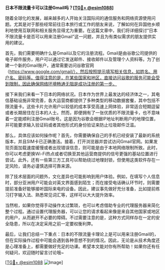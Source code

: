 **日本不限流量卡可以注册Gmail吗？[[TG💪+ @esim1088](https://t.me/s/esim1088)]**

随着全球化的发展，越来越多的人开始关注国际间的通信服务和网络资源使用问题。尤其是对于那些经常前往日本旅行或工作的朋友来说，了解如何在异国他乡顺利地使用互联网和相关服务显得尤为重要。在这篇文章中，我们将详细探讨“日本不限流量卡是否可以用来注册Gmail”这一问题，并且为有类似需求的朋友提供实用的建议。

首先，我们需要明确什么是Gmail以及它的注册流程。Gmail是由谷歌公司提供的电子邮件服务，用户可以通过它发送邮件、接收邮件以及管理个人资料等。为了创建一个新的Gmail账户，通常需要访问谷歌官网（https://www.google.com/gmail/），然后按照提示填写相关信息，如姓名、用户名、密码等。值得注意的是，在某些国家和地区，直接访问谷歌的服务可能会受到限制，因此确保网络环境畅通无阻是成功注册的第一步。

接下来我们来看一下日本的网络状况。日本作为世界上最发达的经济体之一，其电信基础设施非常完善，各大运营商都提供了多种类型的移动数据套餐，其中包括不限流量卡。这些卡片允许用户以较低的成本享受高速上网体验，非常适合短期逗留或者长期居住在日本的人士。然而，即便拥有了一张优质的不限流量卡，也不意味着一定能顺利注册Gmail账号。这是因为谷歌会根据IP地址判断用户的地理位置，并可能要求输入验证码或者其他形式的身份验证来防止垃圾邮件泛滥。

那么，具体应该如何操作呢？首先，你需要确保自己的手机已经安装了最新的系统版本，并且SIM卡已正确激活。接着，打开浏览器并尝试访问Gmail官网。如果发现页面加载速度缓慢或者出现错误信息，则可能是由于本地网络限制所致。此时，你可以考虑更换Wi-Fi热点或者切换至其他运营商提供的信号更强的基站位置进行尝试。此外，还有一些第三方工具可以帮助绕过地理封锁，但使用这类软件存在一定风险，请务必谨慎选择可靠来源。

除了技术层面的问题外，文化差异也可能影响到用户体验。例如，在填写个人信息时，部分亚洲用户可能会对英文界面感到陌生；而在接受电话确认环节时，则需要提前准备好能够接听国际来电的设备。因此，建议事先做好充分准备，比如提前练习打字输入法、熟悉常见词汇等，这样可以大大提升效率。

当然啦，如果你觉得手动操作太过繁琐，也可以考虑借助专业的代理服务器来简化整个过程。通过设置代理服务器，可以让您的请求看起来像是来自其他国家或地区的用户，从而避开不必要的障碍。不过需要注意的是，这种方式同样存在一定的安全隐患，所以在决定采用之前一定要权衡利弊。

最后，让我们总结一下重点：日本的不限流量卡理论上是可以用来注册Gmail的，但在实际操作过程中可能会遇到各种意想不到的情况。因此，无论是从技术角度还是心理准备上，都需要做好充足的功课。希望本文能对你有所帮助！如果你还有任何疑问，欢迎随时留言讨论哦~

[[TG💪+ @esim1088](https://t.me/s/esim1088) ![Image](https://i.postimg.cc/4NQfJmqS/Snipaste-2025-05-13-00-14-12.png)]